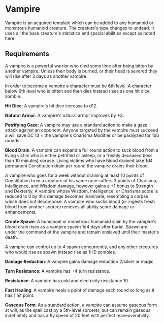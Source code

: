 # Vampire

Vampire is an acquired template which can be added to any humanoid or monstrous humanoid creature. The creature's type changes to undead. It uses all the base creature's statistics and special abilities except as noted here.


## Requirements

A vampire is a powerful warrior who died some time after being bitten by another vampire. Unless their body is burned, or their head is severed they will rise after 3 days as another vampire.

In order to become a vampire a character must be 6th level. A character below 6th level who is bitten and then dies instead rises as one hit dice zombie.

**Hit Dice**: A vampire's hit dice increase to d12.

**Natural Armor**: A vampire's natural armor improves by +3.

**Petrifying Gaze**: A vampire may use a standard action to make a gaze attack against an opponent. Anyone targeted by the vampire must succeed a will save DC 13 + the vampire's Charisma Modifier or be paralyzed for 1d6 rounds.

**Blood Drain**: A vampire can expend a full round action to suck blood from a living victim who is either petrified or asleep, or a freshly deceased (less than 10 minutes) corpse. Living victims who have blood drained take 1d4 permanent Constitution drain per round the vampire drains their blood. 

A vampire who goes for a week without draining at least 10 points of Constitution from a creature of his same race suffers 3 points of Charisma, Intelligence, and Wisdom damage, however gains a +1 bonus to Strength and Dexterity. A vampire whose Wisdom, Intelligence, or Charisma score is reduced to 0 by this damage becomes inanimate, resembling a corpse which does not decompose. A vampire who sucks blood (or ingests fresh blood from another source) removes all ability score damage or enhancements.

**Create Spawn**: A humanoid or monstrous humanoid slain by the vampire's blood drain rises as a vampire spawn 1d4 days after burial. Spawn are under the command of the vampire and remain enslaved until their master's death.

A vampire can control up to 4 spawn concurrently, and any other creatures who would rise as spawn instead rise as 1HD zombies.

**Damage Reduction**: A vampire gains damage reduction 2/silver or magic.

**Turn Resistance**: A vampire has +4 turn resistance.

**Resistance**: A vampire has cold and electricity resistance 10.

**Fast Healing**: A vampire heals a point of damage each round so long as it has 1 hit point.

**Gaseous Form**: As a standard action, a vampire can assume gaseous form at will, as the spell cast by a 5th-level sorcerer, but can remain gaseous indefinitely and has a fly speed of 20 feet with perfect maneuverability.